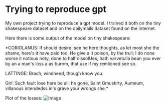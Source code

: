 # Trying to reproduce gpt
My own project trying to reproduce a gpt model. I trained it both on the tiny shakespeare dataset and on the dailymails dataset found on the internet.

Here there is some output of the model on tiny shakespeare:

*CORIOLANUS:
If should desire: see he here thoughts, as let
most she the shame; here's it have paid too. He give
a it poison, by the trull; I do none worse it
notious noty, done to half dissolUes, hath
varvetulla bean you ever by an a man's loss a
as burnm, that use if my remlioned see so.

LATTINGE:
Brach, windneed, though know you.

Girl:
Such fault lose here be all: he gone, Saint Gmustirty, Aumeum,
villanous intendedss in's grave your wrongs she.*


Plot of the losses:
![image](https://github.com/user-attachments/assets/73e7985c-16ba-45c6-a1a3-0314df5ac7ff)
